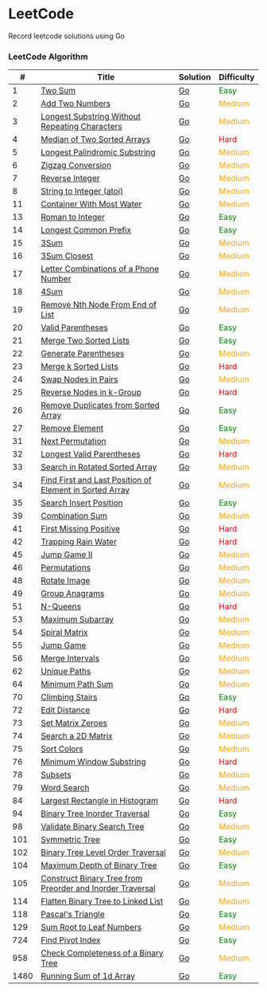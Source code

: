 # LeetCode

Record leetcode solutions using Go

### LeetCode Algorithm

| #    | Title                                                                                                                                                | Solution                                                                                                                | Difficulty                       |
|------|------------------------------------------------------------------------------------------------------------------------------------------------------|-------------------------------------------------------------------------------------------------------------------------|----------------------------------|
| 1    | [Two Sum](https://leetcode.cn/problems/two-sum/)                                                                                                     | [Go](./alg/go/twoSum/twoSum.go)                                                                                         | <font color=green>Easy</font>    |
| 2    | [Add Two Numbers](https://leetcode.cn/problems/add-two-numbers/)                                                                                     | [Go](./alg/go/addTwoNumbers/addTwoNumbers.go)                                                                           | <font color=orange>Medium</font> |
| 3    | [Longest Substring Without Repeating Characters](https://leetcode.cn/problems/longest-substring-without-repeating-characters/)                       | [Go](./alg/go/longestSubstringWithoutRepeatingCharacters/longestSubstringWithoutRepeatingCharacters.go)                 | <font color=orange>Medium</font> |
| 4    | [Median of Two Sorted Arrays](https://leetcode.cn/problems/median-of-two-sorted-arrays/)                                                             | [Go](./alg/go/medianOfTwoSortedArrays/medianOfTwoSortedArrays.go)                                                       | <font color=red>Hard</font>      |
| 5    | [Longest Palindromic Substring](https://leetcode.cn/problems/longest-palindromic-substring/)                                                         | [Go](./alg/go/longestPalindromicSubstring/longestPalindromicSubstring.2.go)                                             | <font color=orange>Medium</font> |
| 6    | [Zigzag Conversion](https://leetcode.cn/problems/zigzag-conversion/)                                                                                 | [Go](./alg/go/zigzagConversion/zigzagConversion.go)                                                                     | <font color=orange>Medium</font> |
| 7    | [Reverse Integer](https://leetcode.cn/problems/reverse-integer/)                                                                                     | [Go](./alg/go/reverseInteger/reverseInteger.go)                                                                         | <font color=orange>Medium</font> |
| 8    | [String to Integer (atoi)](https://leetcode.cn/problems/string-to-integer-atoi/)                                                                     | [Go](./alg/go/stringToIntegerAtoi/stringToIntegerAtoi.go)                                                               | <font color=orange>Medium</font> |
| 11   | [Container With Most Water](https://leetcode.cn/problems/container-with-most-water/)                                                                 | [Go](./alg/go/containerWithMostWater/containerWithMostWater.go)                                                         | <font color=orange>Medium</font> |
| 13   | [Roman to Integer](https://leetcode.cn/problems/roman-to-integer/)                                                                                   | [Go](./alg/go/romanToInteger/romanToInteger2.go)                                                                        | <font color=green>Easy</font>    |
| 14   | [Longest Common Prefix](https://leetcode.cn/problems/longest-common-prefix/)                                                                         | [Go](./alg/go/longestCommonPrefix/longestCommonPrefix2.go)                                                              | <font color=green>Easy</font>    |
| 15   | [3Sum](https://leetcode.cn/problems/3sum/)                                                                                                           | [Go](./alg/go/3Sum/3Sum.go)                                                                                             | <font color=orange>Medium</font> |
| 16   | [3Sum Closest](https://leetcode.cn/problems/3sum-closest/)                                                                                           | [Go](./alg/go/3sumClosest/3sumClosest.go)                                                                               | <font color=orange>Medium</font> |
| 17   | [Letter Combinations of a Phone Number](https://leetcode.cn/problems/letter-combinations-of-a-phone-number/)                                         | [Go](./alg/go/letterCombinationsOfAPhoneNumber/letterCombinationsOfAPhoneNumber2.go)                                    | <font color=orange>Medium</font> |
| 18   | [4Sum](https://leetcode.cn/problems/4sum/)                                                                                                           | [Go](./alg/go/4sum/4sum.go)                                                                                             | <font color=orange>Medium</font> |
| 19   | [Remove Nth Node From End of List](https://leetcode.cn/problems/remove-nth-node-from-end-of-list/)                                                   | [Go](./alg/go/removeNthNodeFromEndOfList/removeNthNodeFromEndOfList.go)                                                 | <font color=orange>Medium</font> |
| 20   | [Valid Parentheses](https://leetcode.cn/problems/valid-parentheses/)                                                                                 | [Go](./alg/go/validParentheses/validParentheses.go)                                                                     | <font color=green>Easy</font>    |
| 21   | [Merge Two Sorted Lists](https://leetcode.cn/problems/merge-two-sorted-lists/)                                                                       | [Go](./alg/go/mergeTwoSortedLists/mergeTwoSortedLists.go)                                                               | <font color=green>Easy</font>    |
| 22   | [Generate Parentheses](https://leetcode.cn/problems/generate-parentheses/)                                                                           | [Go](./alg/go/generateParentheses/generateParentheses.go)                                                               | <font color=orange>Medium</font> |
| 23   | [Merge k Sorted Lists](https://leetcode.cn/problems/merge-k-sorted-lists/)                                                                           | [Go](./alg/go/mergeKSortedLists/mergeKSortedLists.go)                                                                   | <font color=red>Hard</font>      |
| 24   | [Swap Nodes in Pairs](https://leetcode.cn/problems/swap-nodes-in-pairs/)                                                                             | [Go](./alg/go/swapNodesInPairs/swapNodesInPairs.go)                                                                     | <font color=orange>Medium</font> |
| 25   | [Reverse Nodes in k-Group](https://leetcode.cn/problems/reverse-nodes-in-k-group/)                                                                   | [Go](./alg/go/reverseNodesInKGroup/reverseNodesInKGroup.go)                                                             | <font color=red>Hard</font>      |
| 26   | [Remove Duplicates from Sorted Array](https://leetcode.cn/problems/remove-duplicates-from-sorted-array/)                                             | [Go](./alg/go/removeDuplicatesFromSortedArray/removeDuplicatesFromSortedArray2.go)                                      | <font color=green>Easy</font>    |
| 27   | [Remove Element](https://leetcode.cn/problems/remove-element/)                                                                                       | [Go](./alg/go/removeElement/removeElement.go)                                                                           | <font color=green>Easy</font>    |
| 31   | [Next Permutation](https://leetcode.cn/problems/next-permutation/)                                                                                   | [Go](./alg/go/nextPermutation/nextPermutation.go)                                                                       | <font color=orange>Medium</font> |
| 32   | [Longest Valid Parentheses](https://leetcode.cn/problems/longest-valid-parentheses/)                                                                 | [Go](./alg/go/longestValidParentheses/longestValidParentheses.go)                                                       | <font color=red>Hard</font>      |
| 33   | [Search in Rotated Sorted Array](https://leetcode.cn/problems/search-in-rotated-sorted-array/)                                                       | [Go](./alg/go/searchInRotatedSortedArray/searchInRotatedSortedArray.go)                                                 | <font color=orange>Medium</font> |
| 34   | [Find First and Last Position of Element in Sorted Array](https://leetcode.cn/problems/find-first-and-last-position-of-element-in-sorted-array/)     | [Go](./alg/go/findFirstAndLastPositionOfElementInSortedArray/findFirstAndLastPositionOfElementInSortedArray.go)         | <font color=orange>Medium</font> |
| 35   | [Search Insert Position](https://leetcode.cn/problems/search-insert-position/)                                                                       | [Go](./alg/go/searchInsertPosition/searchInsertPosition.go)                                                             | <font color=green>Easy</font>    |
| 39   | [Combination Sum](https://leetcode.cn/problems/combination-sum/)                                                                                     | [Go](./alg/go/combinationSum/combinationSum.go)                                                                         | <font color=orange>Medium</font> |
| 41   | [First Missing Positive](https://leetcode.cn/problems/first-missing-positive/)                                                                       | [Go](./alg/go/firstMissingPositive/firstMissingPositive.go)                                                             | <font color=red>Hard</font>      |
| 42   | [Trapping Rain Water](https://leetcode.cn/problems/trapping-rain-water/)                                                                             | [Go](./alg/go/trappingRainWater/trappingRainWater.go)                                                                   | <font color=red>Hard</font>      |
| 45   | [Jump Game II](https://leetcode.cn/problems/jump-game-ii/)                                                                                           | [Go](./alg/go/jumpGameIi/jumpGameIi.go)                                                                                 | <font color=orange>Medium</font> |
| 46   | [Permutations](https://leetcode.cn/problems/permutations/)                                                                                           | [Go](./alg/go/permutations/permutations.go)                                                                             | <font color=orange>Medium</font> |
| 48   | [Rotate Image](https://leetcode.cn/problems/rotate-image/)                                                                                           | [Go](./alg/go/rotateImage/rotateImage.go)                                                                               | <font color=orange>Medium</font> |
| 49   | [Group Anagrams](https://leetcode.cn/problems/group-anagrams/)                                                                                       | [Go](./alg/go/groupAnagrams/groupAnagrams.go)                                                                           | <font color=orange>Medium</font> |
| 51   | [N-Queens](https://leetcode.cn/problems/n-queens/)                                                                                                   | [Go](./alg/go/nQueens/nQueens.go)                                                                                       | <font color=red>Hard</font>      |
| 53   | [Maximum Subarray](https://leetcode.cn/problems/maximum-subarray/)                                                                                   | [Go](./alg/go/maximumSubarray/maximumSubarray.go)                                                                       | <font color=orange>Medium</font> |
| 54   | [Spiral Matrix](https://leetcode.cn/problems/spiral-matrix/)                                                                                         | [Go](./alg/go/spiralMatrix/spiralMatrix.go)                                                                             | <font color=orange>Medium</font> |
| 55   | [Jump Game](https://leetcode.cn/problems/jump-game/)                                                                                                 | [Go](./alg/go/jumpGame/jumpGame.go)                                                                                     | <font color=orange>Medium</font> |
| 56   | [Merge Intervals](https://leetcode.cn/problems/merge-intervals/)                                                                                     | [Go](./alg/go/mergeIntervals/mergeIntervals2.go)                                                                        | <font color=orange>Medium</font> |
| 62   | [Unique Paths](https://leetcode.cn/problems/unique-paths/)                                                                                           | [Go](./alg/go/uniquePaths/uniquePaths.go)                                                                               | <font color=orange>Medium</font> |
| 64   | [Minimum Path Sum](https://leetcode.cn/problems/minimum-path-sum/)                                                                                   | [Go](./alg/go/minimumPathSum/minimumPathSum.go)                                                                         | <font color=orange>Medium</font> |
| 70   | [Climbing Stairs](https://leetcode.cn/problems/climbing-stairs/)                                                                                     | [Go](./alg/go/climbingStairs/climbingStairs.go)                                                                         | <font color=green>Easy</font>    |
| 72   | [Edit Distance](https://leetcode.cn/problems/edit-distance/)                                                                                         | [Go](./alg/go/editDistance/editDistance.go)                                                                             | <font color=red>Hard</font>      |
| 73   | [Set Matrix Zeroes](https://leetcode.cn/problems/set-matrix-zeroes/)                                                                                 | [Go](./alg/go/setMatrixZeroes/setMatrixZeroes.go)                                                                       | <font color=orange>Medium</font> |
| 74   | [Search a 2D Matrix](https://leetcode.cn/problems/search-a-2d-matrix/)                                                                               | [Go](./alg/go/searchA2DMatrix/searchA2DMatrix.go)                                                                       | <font color=orange>Medium</font> |
| 75   | [Sort Colors](https://leetcode.cn/problems/sort-colors/)                                                                                             | [Go](./alg/go/sortColors/sortColors.go)                                                                                 | <font color=orange>Medium</font> |
| 76   | [Minimum Window Substring](https://leetcode.cn/problems/minimum-window-substring/)                                                                   | [Go](./alg/go/minimumWindowSubstring/minimumWindowSubstring.go)                                                         | <font color=red>Hard</font>      |
| 78   | [Subsets](https://leetcode.cn/problems/subsets/)                                                                                                     | [Go](./alg/go/subsets/subsets.go)                                                                                       | <font color=orange>Medium</font> |
| 79   | [Word Search](https://leetcode.cn/problems/word-search/)                                                                                             | [Go](./alg/go/wordSearch/wordSearch.go)                                                                                 | <font color=orange>Medium</font> |
| 84   | [Largest Rectangle in Histogram](https://leetcode.cn/problems/largest-rectangle-in-histogram/)                                                       | [Go](./alg/go/largestRectangleInHistogram/largestRectangleInHistogram.go)                                               | <font color=red>Hard</font>      |
| 94   | [Binary Tree Inorder Traversal](https://leetcode.cn/problems/binary-tree-inorder-traversal/)                                                         | [Go](./alg/go/binaryTreeInorderTraversal/binaryTreeInorderTraversal.go)                                                 | <font color=green>Easy</font>    |
| 98   | [Validate Binary Search Tree](https://leetcode.cn/problems/validate-binary-search-tree/)                                                             | [Go](./alg/go/validateBinarySearchTree/validateBinarySearchTree.go)                                                     | <font color=orange>Medium</font> |
| 101  | [Symmetric Tree](https://leetcode.cn/problems/symmetric-tree/)                                                                                       | [Go](./alg/go/symmetricTree/symmetricTree.go)                                                                           | <font color=green>Easy</font>    |
| 102  | [Binary Tree Level Order Traversal](https://leetcode.cn/problems/binary-tree-level-order-traversal/)                                                 | [Go](./alg/go/binaryTreeLevelOrderTraversal/binaryTreeLevelOrderTraversal.go)                                           | <font color=orange>Medium</font> |
| 104  | [Maximum Depth of Binary Tree](https://leetcode.cn/problems/maximum-depth-of-binary-tree/)                                                           | [Go](./alg/go/maximumDepthOfBinaryTree/maximumDepthOfBinaryTree.go)                                                     | <font color=green>Easy</font>    |
| 105  | [Construct Binary Tree from Preorder and Inorder Traversal](https://leetcode.cn/problems/construct-binary-tree-from-preorder-and-inorder-traversal/) | [Go](./alg/go/constructBinaryTreeFromPreorderAndInorderTraversal/constructBinaryTreeFromPreorderAndInorderTraversal.go) | <font color=orange>Medium</font> |
| 114  | [Flatten Binary Tree to Linked List](https://leetcode.cn/problems/flatten-binary-tree-to-linked-list/)                                               | [Go](./alg/go/flattenBinaryTreeToLinkedList/flattenBinaryTreeToLinkedList.go)                                           | <font color=orange>Medium</font> |
| 118  | [Pascal's Triangle](https://leetcode.cn/problems/pascals-triangle/)                                                                                  | [Go](./alg/go/pascalsTriangle/pascalsTriangle.go)                                                                       | <font color=green>Easy</font>    |
| 129  | [Sum Root to Leaf Numbers](https://leetcode.cn/problems/sum-root-to-leaf-numbers/)                                                                   | [Go](./alg/go/sumRootToLeafNumbers/sumRootToLeafNumbers.go)                                                             | <font color=orange>Medium</font> |
| 724  | [Find Pivot Index](https://leetcode.cn/problems/find-pivot-index/)                                                                                   | [Go](./alg/go/findPivotIndex/findPivotIndex.go)                                                                         | <font color=green>Easy</font>    |
| 958  | [Check Completeness of a Binary Tree](https://leetcode.cn/problems/check-completeness-of-a-binary-tree/)                                             | [Go](./alg/go/checkCompletenessOfABinaryTree/checkCompletenessOfABinaryTree.go)                                         | <font color=orange>Medium</font> |
| 1480 | [Running Sum of 1d Array](https://leetcode.cn/problems/running-sum-of-1d-array/)                                                                     | [Go](./alg/go/runningSumOf1DArray/runningSumOf1DArray.go)                                                               | <font color=green>Easy</font>    |
